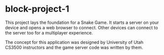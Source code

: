 # block-project-1
This project lays the foundation for a Snake Game. It starts a server on your device and opens a web browser to connect. Other devices can connect to the server too for a multiplayer experience.

The concept for this application was designed by University of Utah CS3500 instructors and the game server code was written by them.
